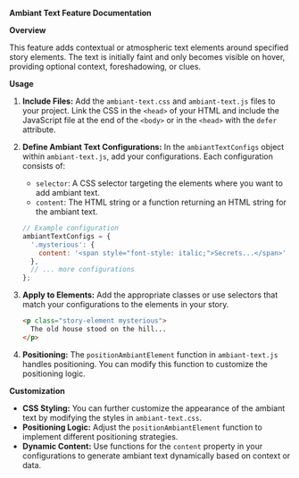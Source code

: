    **Ambiant Text Feature Documentation**

   **Overview**

   This feature adds contextual or atmospheric text elements around specified story elements. The text is initially faint and only becomes visible on hover, providing optional context, foreshadowing, or clues.

   **Usage**

   1. **Include Files:** Add the `ambiant-text.css` and `ambiant-text.js` files to your project. Link the CSS in the `<head>` of your HTML and include the JavaScript file at the end of the `<body>` or in the `<head>` with the `defer` attribute.

   2. **Define Ambiant Text Configurations:** In the `ambiantTextConfigs` object within `ambiant-text.js`, add your configurations. Each configuration consists of:
      - `selector`: A CSS selector targeting the elements where you want to add ambiant text. 
      - `content`: The HTML string or a function returning an HTML string for the ambiant text.

      ```javascript
      // Example configuration
      ambiantTextConfigs = {
        '.mysterious': {
          content: '<span style="font-style: italic;">Secrets...</span>'
        },
        // ... more configurations
      };
      ```

   3. **Apply to Elements:** Add the appropriate classes or use selectors that match your configurations to the elements in your story.

      ```html
      <p class="story-element mysterious">
        The old house stood on the hill...
      </p>
      ```

   4. **Positioning:** The `positionAmbiantElement` function in `ambiant-text.js` handles positioning. You can modify this function to customize the positioning logic.

   **Customization**

   - **CSS Styling:** You can further customize the appearance of the ambiant text by modifying the styles in `ambiant-text.css`.
   - **Positioning Logic:** Adjust the `positionAmbiantElement` function to implement different positioning strategies.
   - **Dynamic Content:** Use functions for the `content` property in your configurations to generate ambiant text dynamically based on context or data.

